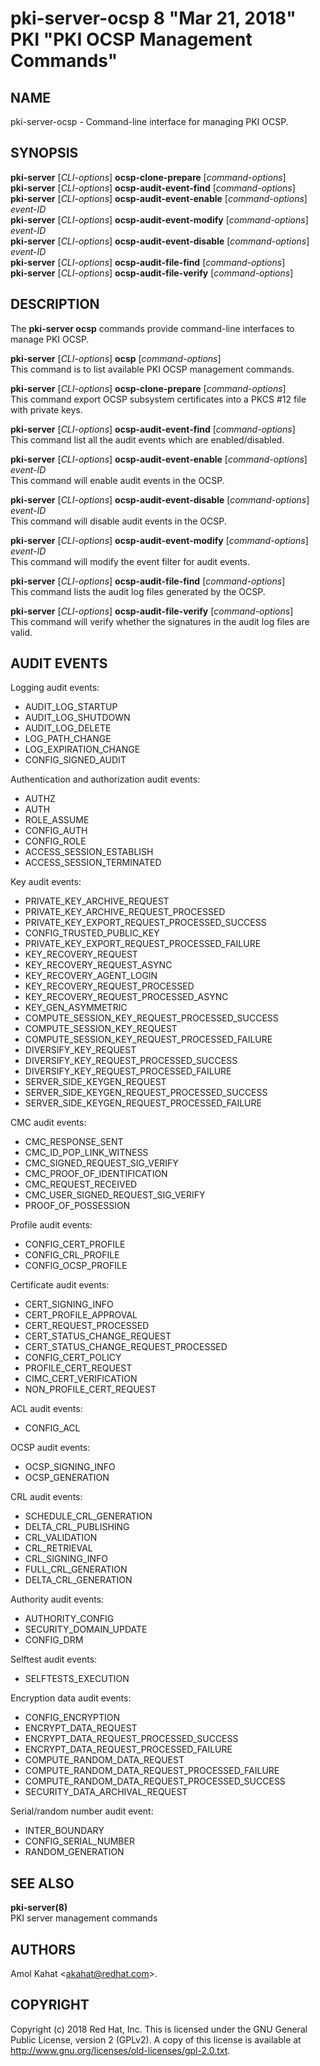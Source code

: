 # pki-server-ocsp 8 "Mar 21, 2018" PKI "PKI OCSP Management Commands"

## NAME

pki-server-ocsp - Command-line interface for managing PKI OCSP.

## SYNOPSIS

**pki-server** [*CLI-options*] **ocsp-clone-prepare** [*command-options*]  
**pki-server** [*CLI-options*] **ocsp-audit-event-find** [*command-options*]  
**pki-server** [*CLI-options*] **ocsp-audit-event-enable** [*command-options*] *event-ID*  
**pki-server** [*CLI-options*] **ocsp-audit-event-modify** [*command-options*] *event-ID*  
**pki-server** [*CLI-options*] **ocsp-audit-event-disable** [*command-options*] *event-ID*  
**pki-server** [*CLI-options*] **ocsp-audit-file-find** [*command-options*]  
**pki-server** [*CLI-options*] **ocsp-audit-file-verify** [*command-options*]  

## DESCRIPTION

The **pki-server ocsp** commands provide command-line interfaces to manage PKI OCSP.

**pki-server** [*CLI-options*] **ocsp** [*command-options*]  
    This command is to list available PKI OCSP management commands.

**pki-server** [*CLI-options*] **ocsp-clone-prepare** [*command-options*]  
    This command export  OCSP subsystem certificates into a PKCS #12 file with private keys.

**pki-server** [*CLI-options*] **ocsp-audit-event-find** [*command-options*]  
    This command list all the audit events which are enabled/disabled.

**pki-server** [*CLI-options*] **ocsp-audit-event-enable** [*command-options*] *event-ID*  
    This command will enable audit events in the OCSP.

**pki-server** [*CLI-options*] **ocsp-audit-event-disable** [*command-options*] *event-ID*  
    This command will disable audit events in the OCSP.

**pki-server** [*CLI-options*] **ocsp-audit-event-modify** [*command-options*] *event-ID*  
    This command will modify the event filter for audit events.

**pki-server** [*CLI-options*] **ocsp-audit-file-find** [*command-options*]  
    This command lists the audit log files generated by the OCSP.

**pki-server** [*CLI-options*] **ocsp-audit-file-verify** [*command-options*]  
    This command will verify whether the signatures in the audit log files are valid.

## AUDIT EVENTS

Logging audit events:

- AUDIT_LOG_STARTUP
- AUDIT_LOG_SHUTDOWN
- AUDIT_LOG_DELETE
- LOG_PATH_CHANGE
- LOG_EXPIRATION_CHANGE
- CONFIG_SIGNED_AUDIT

Authentication and authorization audit events:

- AUTHZ
- AUTH
- ROLE_ASSUME
- CONFIG_AUTH
- CONFIG_ROLE
- ACCESS_SESSION_ESTABLISH
- ACCESS_SESSION_TERMINATED

Key audit events:

- PRIVATE_KEY_ARCHIVE_REQUEST
- PRIVATE_KEY_ARCHIVE_REQUEST_PROCESSED
- PRIVATE_KEY_EXPORT_REQUEST_PROCESSED_SUCCESS
- CONFIG_TRUSTED_PUBLIC_KEY
- PRIVATE_KEY_EXPORT_REQUEST_PROCESSED_FAILURE
- KEY_RECOVERY_REQUEST
- KEY_RECOVERY_REQUEST_ASYNC
- KEY_RECOVERY_AGENT_LOGIN
- KEY_RECOVERY_REQUEST_PROCESSED
- KEY_RECOVERY_REQUEST_PROCESSED_ASYNC
- KEY_GEN_ASYMMETRIC
- COMPUTE_SESSION_KEY_REQUEST_PROCESSED_SUCCESS
- COMPUTE_SESSION_KEY_REQUEST
- COMPUTE_SESSION_KEY_REQUEST_PROCESSED_FAILURE
- DIVERSIFY_KEY_REQUEST
- DIVERSIFY_KEY_REQUEST_PROCESSED_SUCCESS
- DIVERSIFY_KEY_REQUEST_PROCESSED_FAILURE
- SERVER_SIDE_KEYGEN_REQUEST
- SERVER_SIDE_KEYGEN_REQUEST_PROCESSED_SUCCESS
- SERVER_SIDE_KEYGEN_REQUEST_PROCESSED_FAILURE

CMC audit events:

- CMC_RESPONSE_SENT
- CMC_ID_POP_LINK_WITNESS
- CMC_SIGNED_REQUEST_SIG_VERIFY
- CMC_PROOF_OF_IDENTIFICATION
- CMC_REQUEST_RECEIVED
- CMC_USER_SIGNED_REQUEST_SIG_VERIFY
- PROOF_OF_POSSESSION

Profile audit events:

- CONFIG_CERT_PROFILE
- CONFIG_CRL_PROFILE
- CONFIG_OCSP_PROFILE

Certificate audit events:

- CERT_SIGNING_INFO
- CERT_PROFILE_APPROVAL
- CERT_REQUEST_PROCESSED
- CERT_STATUS_CHANGE_REQUEST
- CERT_STATUS_CHANGE_REQUEST_PROCESSED
- CONFIG_CERT_POLICY
- PROFILE_CERT_REQUEST
- CIMC_CERT_VERIFICATION
- NON_PROFILE_CERT_REQUEST

ACL audit events:

- CONFIG_ACL

OCSP audit events:

- OCSP_SIGNING_INFO
- OCSP_GENERATION

CRL audit events:

- SCHEDULE_CRL_GENERATION
- DELTA_CRL_PUBLISHING
- CRL_VALIDATION
- CRL_RETRIEVAL
- CRL_SIGNING_INFO
- FULL_CRL_GENERATION
- DELTA_CRL_GENERATION

Authority audit events:

- AUTHORITY_CONFIG
- SECURITY_DOMAIN_UPDATE
- CONFIG_DRM

Selftest audit events:

- SELFTESTS_EXECUTION

Encryption data audit events:

- CONFIG_ENCRYPTION
- ENCRYPT_DATA_REQUEST
- ENCRYPT_DATA_REQUEST_PROCESSED_SUCCESS
- ENCRYPT_DATA_REQUEST_PROCESSED_FAILURE
- COMPUTE_RANDOM_DATA_REQUEST
- COMPUTE_RANDOM_DATA_REQUEST_PROCESSED_FAILURE
- COMPUTE_RANDOM_DATA_REQUEST_PROCESSED_SUCCESS
- SECURITY_DATA_ARCHIVAL_REQUEST

Serial/random number audit event:

- INTER_BOUNDARY
- CONFIG_SERIAL_NUMBER
- RANDOM_GENERATION

## SEE ALSO

**pki-server(8)**  
    PKI server management commands

## AUTHORS

Amol Kahat &lt;akahat@redhat.com&gt;.

## COPYRIGHT

Copyright (c) 2018 Red Hat, Inc.
This is licensed under the GNU General Public License, version 2 (GPLv2).
A copy of this license is available at http://www.gnu.org/licenses/old-licenses/gpl-2.0.txt.
